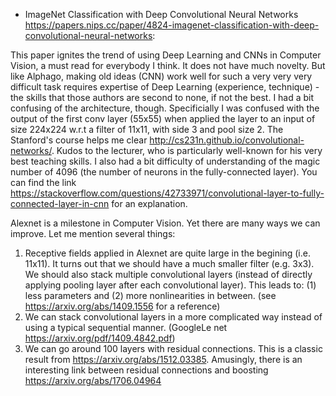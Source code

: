 - ImageNet Classification with Deep Convolutional Neural Networks https://papers.nips.cc/paper/4824-imagenet-classification-with-deep-convolutional-neural-networks:


This paper ignites the trend of using Deep Learning and CNNs in Computer Vision, a must read for everybody I think. It does not have much novelty. But like Alphago, making old ideas (CNN) work well for such a very very very difficult task requires  expertise of Deep Learning (experience, technique) - the skills that those authors are second to none, if not the best. I had a bit confusing of the architecture, though. Specificially I was confused with the output of the first conv layer (55x55) when applied the layer to an input of size 224x224 w.r.t a filter of 11x11, with side 3 and pool size 2. The Stanford's course helps me clear http://cs231n.github.io/convolutional-networks/. Kudos to the lecturer, who is particularly well-known for his very best teaching skills. I also had a bit difficulty of understanding of the magic number of 4096 (the number of neurons in the fully-connected layer). You can find the link https://stackoverflow.com/questions/42733971/convolutional-layer-to-fully-connected-layer-in-cnn for an explanation.


Alexnet is a milestone in Computer Vision. Yet there are many ways we can improve. Let me mention several things:
1. Receptive fields applied in Alexnet are quite large in the begining (i.e. 11x11). It turns out that we should have a much smaller filter (e.g. 3x3). We should also stack multiple convolutional layers (instead of directly applying pooling layer after each convolutional layer). This leads to: (1) less parameters and (2) more nonlinearities in between. (see https://arxiv.org/abs/1409.1556 for a reference)
2. We can stack convolutional layers in a more complicated way instead of using a typical sequential manner. (GoogleLe net https://arxiv.org/pdf/1409.4842.pdf)
3. We can go around 100 layers with residual connections. This is a classic result from https://arxiv.org/abs/1512.03385. Amusingly, there is an interesting link between residual connections and boosting https://arxiv.org/abs/1706.04964
